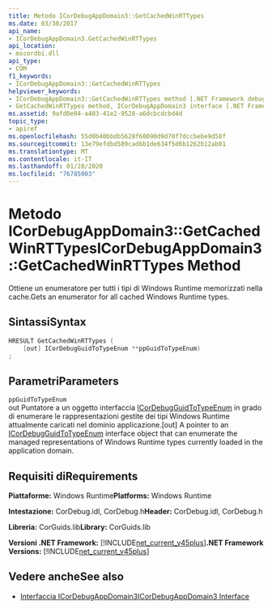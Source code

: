 ```yaml
---
title: Metodo ICorDebugAppDomain3::GetCachedWinRTTypes
ms.date: 03/30/2017
api_name:
- ICorDebugAppDomain3.GetCachedWinRTTypes
api_location:
- mscordbi.dll
api_type:
- COM
f1_keywords:
- ICorDebugAppDomain3::GetCachedWinRTTypes
helpviewer_keywords:
- ICorDebugAppDomain3::GetCachedWinRTTypes method [.NET Framework debugging]
- GetCachedWinRTTypes method, ICorDebugAppDomain3 interface [.NET Framework debugging]
ms.assetid: 9afd0e04-a403-41e2-9528-a6dcbcdcbd4d
topic_type:
- apiref
ms.openlocfilehash: 55d0b40bbdb5628f60090d9d70f7dccbebe9d58f
ms.sourcegitcommit: 13e79efdbd589cad6b1de634f5d6b1262b12ab01
ms.translationtype: MT
ms.contentlocale: it-IT
ms.lasthandoff: 01/28/2020
ms.locfileid: "76785003"
---
```

# <a name="icordebugappdomain3getcachedwinrttypes-method"></a><span data-ttu-id="ff156-102">Metodo ICorDebugAppDomain3::GetCachedWinRTTypes</span><span class="sxs-lookup"><span data-stu-id="ff156-102">ICorDebugAppDomain3::GetCachedWinRTTypes Method</span></span>
<span data-ttu-id="ff156-103">Ottiene un enumeratore per tutti i tipi di Windows Runtime memorizzati nella cache.</span><span class="sxs-lookup"><span data-stu-id="ff156-103">Gets an enumerator for all cached Windows Runtime types.</span></span>  
  
## <a name="syntax"></a><span data-ttu-id="ff156-104">Sintassi</span><span class="sxs-lookup"><span data-stu-id="ff156-104">Syntax</span></span>  
  
```cpp  
HRESULT GetCachedWinRTTypes (   
    [out] ICorDebugGuidToTypeEnum **ppGuidToTypeEnum)  
;  
```  
  
## <a name="parameters"></a><span data-ttu-id="ff156-105">Parametri</span><span class="sxs-lookup"><span data-stu-id="ff156-105">Parameters</span></span>  
 `ppGuidToTypeEnum`  
 <span data-ttu-id="ff156-106">out Puntatore a un oggetto interfaccia [ICorDebugGuidToTypeEnum](icordebugguidtotypeenum-interface.md) in grado di enumerare le rappresentazioni gestite dei tipi Windows Runtime attualmente caricati nel dominio applicazione.</span><span class="sxs-lookup"><span data-stu-id="ff156-106">[out] A pointer to an [ICorDebugGuidToTypeEnum](icordebugguidtotypeenum-interface.md) interface object that can enumerate the managed representations of Windows Runtime types currently loaded in the application domain.</span></span>  
  
## <a name="requirements"></a><span data-ttu-id="ff156-107">Requisiti di</span><span class="sxs-lookup"><span data-stu-id="ff156-107">Requirements</span></span>  
 <span data-ttu-id="ff156-108">**Piattaforme:** Windows Runtime</span><span class="sxs-lookup"><span data-stu-id="ff156-108">**Platforms:** Windows Runtime</span></span>  
  
 <span data-ttu-id="ff156-109">**Intestazione:** CorDebug.idl, CorDebug.h</span><span class="sxs-lookup"><span data-stu-id="ff156-109">**Header:** CorDebug.idl, CorDebug.h</span></span>  
  
 <span data-ttu-id="ff156-110">**Libreria:** CorGuids.lib</span><span class="sxs-lookup"><span data-stu-id="ff156-110">**Library:** CorGuids.lib</span></span>  
  
 <span data-ttu-id="ff156-111">**Versioni .NET Framework:** [!INCLUDE[net_current_v45plus](../../../../includes/net-current-v45plus-md.md)]</span><span class="sxs-lookup"><span data-stu-id="ff156-111">**.NET Framework Versions:** [!INCLUDE[net_current_v45plus](../../../../includes/net-current-v45plus-md.md)]</span></span>  
  
## <a name="see-also"></a><span data-ttu-id="ff156-112">Vedere anche</span><span class="sxs-lookup"><span data-stu-id="ff156-112">See also</span></span>

- [<span data-ttu-id="ff156-113">Interfaccia ICorDebugAppDomain3</span><span class="sxs-lookup"><span data-stu-id="ff156-113">ICorDebugAppDomain3 Interface</span></span>](icordebugappdomain3-interface.md)

